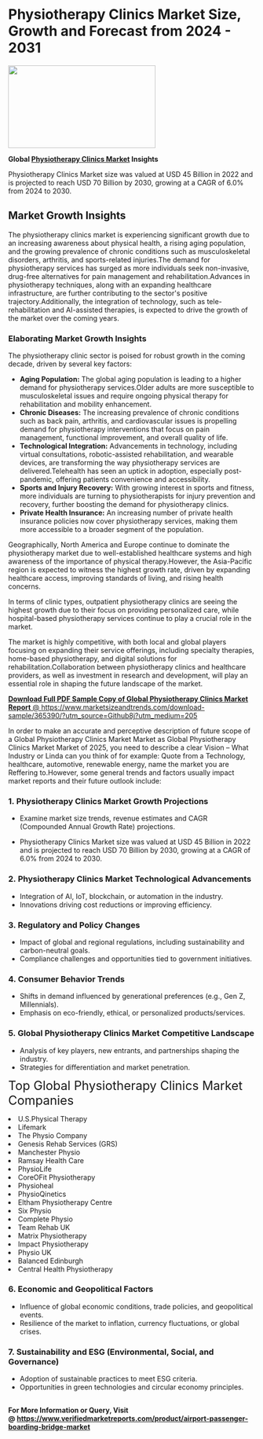 <H1>Physiotherapy Clinics Market Size, Growth and Forecast from 2024 - 2031</H1><img class="aligncenter size-medium wp-image-584254" src="https://thirdeyenews.in/wp-content/uploads/2024/09/Global-Market-Research-300x168.jpeg" alt="" width="300" height="168" /><p><strong>Global&nbsp;<a href="https://www.marketsizeandtrends.com/download-sample/365390/?utm_source=Github8j?utm_medium=205">Physiotherapy Clinics Market</a> Insights</strong></p><p>Physiotherapy Clinics Market size was valued at USD 45 Billion in 2022 and is projected to reach USD 70 Billion by 2030, growing at a CAGR of 6.0% from 2024 to 2030.</p><p><h2>Market Growth Insights</h2> <p>The physiotherapy clinics market is experiencing significant growth due to an increasing awareness about physical health, a rising aging population, and the growing prevalence of chronic conditions such as musculoskeletal disorders, arthritis, and sports-related injuries.The demand for physiotherapy services has surged as more individuals seek non-invasive, drug-free alternatives for pain management and rehabilitation.Advances in physiotherapy techniques, along with an expanding healthcare infrastructure, are further contributing to the sector's positive trajectory.Additionally, the integration of technology, such as tele-rehabilitation and AI-assisted therapies, is expected to drive the growth of the market over the coming years.</p> <p><a href="#"></a></p> <h3>Elaborating Market Growth Insights</h3> <p>The physiotherapy clinic sector is poised for robust growth in the coming decade, driven by several key factors:</p> <ul> <li><strong>Aging Population:</strong> The global aging population is leading to a higher demand for physiotherapy services.Older adults are more susceptible to musculoskeletal issues and require ongoing physical therapy for rehabilitation and mobility enhancement.</li> <li><strong>Chronic Diseases:</strong> The increasing prevalence of chronic conditions such as back pain, arthritis, and cardiovascular issues is propelling demand for physiotherapy interventions that focus on pain management, functional improvement, and overall quality of life.</li> <li><strong>Technological Integration:</strong> Advancements in technology, including virtual consultations, robotic-assisted rehabilitation, and wearable devices, are transforming the way physiotherapy services are delivered.Telehealth has seen an uptick in adoption, especially post-pandemic, offering patients convenience and accessibility.</li> <li><strong>Sports and Injury Recovery:</strong> With growing interest in sports and fitness, more individuals are turning to physiotherapists for injury prevention and recovery, further boosting the demand for physiotherapy clinics.</li> <li><strong>Private Health Insurance:</strong> An increasing number of private health insurance policies now cover physiotherapy services, making them more accessible to a broader segment of the population.</li> </ul> <p>Geographically, North America and Europe continue to dominate the physiotherapy market due to well-established healthcare systems and high awareness of the importance of physical therapy.However, the Asia-Pacific region is expected to witness the highest growth rate, driven by expanding healthcare access, improving standards of living, and rising health concerns.</p> <p>In terms of clinic types, outpatient physiotherapy clinics are seeing the highest growth due to their focus on providing personalized care, while hospital-based physiotherapy services continue to play a crucial role in the market.</p> <p>The market is highly competitive, with both local and global players focusing on expanding their service offerings, including specialty therapies, home-based physiotherapy, and digital solutions for rehabilitation.Collaboration between physiotherapy clinics and healthcare providers, as well as investment in research and development, will play an essential role in shaping the future landscape of the market.</p> <p><a href="#"></p><p><span class=""><strong>Download Full PDF Sample Copy of Global Physiotherapy Clinics Market Report</strong> @ <a href="https://www.marketsizeandtrends.com/download-sample/365390/?utm_source=Github8j?utm_medium=205" target="_blank">https://www.marketsizeandtrends.com/download-sample/365390/?utm_source=Github8j?utm_medium=205</a></span></p><p>In order to make an accurate and perceptive description of future scope of a Global&nbsp;Physiotherapy Clinics Market Market as Global&nbsp;Physiotherapy Clinics Market Market of 2025, you need to describe a clear Vision &ndash; What Industry or Linda can you think of for example: Quote from a Technology, healthcare, automotive, renewable energy, name the market you are Reffering to.However, some general trends and factors usually impact market reports and their future outlook include:</p><h3>1.&nbsp;<strong>Physiotherapy Clinics Market Growth Projections</strong></h3><ul><li>Examine market size trends, revenue estimates and CAGR (Compounded Annual Growth Rate) projections.</li><li><p>Physiotherapy Clinics Market size was valued at USD 45 Billion in 2022 and is projected to reach USD 70 Billion by 2030, growing at a CAGR of 6.0% from 2024 to 2030.</p></li></ul><h3>2.&nbsp;<strong>Physiotherapy Clinics Market Technological Advancements</strong></h3><ul><li>Integration of AI, IoT, blockchain, or automation in the industry.</li><li>Innovations driving cost reductions or improving efficiency.</li></ul><h3>3.&nbsp;<strong>Regulatory and Policy Changes</strong></h3><ul><li>Impact of global and regional regulations, including sustainability and carbon-neutral goals.</li><li>Compliance challenges and opportunities tied to government initiatives.</li></ul><h3>4.&nbsp;<strong>Consumer Behavior Trends</strong></h3><ul><li>Shifts in demand influenced by generational preferences (e.g., Gen Z, Millennials).</li><li>Emphasis on eco-friendly, ethical, or personalized products/services.</li></ul><h3>5.&nbsp;<strong>Global Physiotherapy Clinics Market Competitive Landscape</strong></h3><ul><li>Analysis of key players, new entrants, and partnerships shaping the industry.</li><li>Strategies for differentiation and market penetration.</li></ul><p data-pm-slice="1 1 []"><span style="color: inherit; font-family: inherit; font-size: 25px;">Top Global Physiotherapy Clinics Market Companies</span></p><div class="" data-test-id=""><p><li>U.S.Physical Therapy</li><li> Lifemark</li><li> The Physio Company</li><li> Genesis Rehab Services (GRS)</li><li> Manchester Physio</li><li> Ramsay Health Care</li><li> PhysioLife</li><li> CoreOFit Physiotherapy</li><li> Physioheal</li><li> PhysioQinetics</li><li> Eltham Physiotherapy Centre</li><li> Six Physio</li><li> Complete Physio</li><li> Team Rehab UK</li><li> Matrix Physiotherapy</li><li> Impact Physiotherapy</li><li> Physio UK</li><li> Balanced Edinburgh</li><li> Central Health Physiotherapy</li></p></div><h3>6.&nbsp;<strong>Economic and Geopolitical Factors</strong></h3><ul><li>Influence of global economic conditions, trade policies, and geopolitical events.</li><li>Resilience of the market to inflation, currency fluctuations, or global crises.</li></ul><h3>7.&nbsp;<strong>Sustainability and ESG (Environmental, Social, and Governance)</strong></h3><ul><li>Adoption of sustainable practices to meet ESG criteria.</li><li>Opportunities in green technologies and circular economy principles.</li></ul><h2><strong style="font-size: 14px;">For More Information or Query, Visit @&nbsp;</strong><a style="background-color: #ffffff; font-size: 14px;" href="https://www.marketsizeandtrends.com/report/physiotherapy-clinics-market/" target="_blank">https://www.verifiedmarketreports.com/product/airport-passenger-boarding-bridge-market</a></h2>